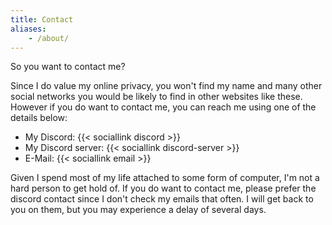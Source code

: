 ```yaml
---
title: Contact
aliases:
    - /about/
---
```


So you want to contact me?

Since I do value my online privacy, you won't find my name and many other social networks you would be likely to find in other websites like these.
However if you do want to contact me, you can reach me using one of the details below:

- My Discord: {{< sociallink discord >}}
- My Discord server: {{< sociallink discord-server >}}
- E-Mail: {{< sociallink email >}}


Given I spend most of my life attached to some form of computer, I'm not a hard person to get hold of. If you do want to contact me, please prefer the discord contact since
I don't check my emails that often. I will get back to you on them, but you may experience a delay of several days.
